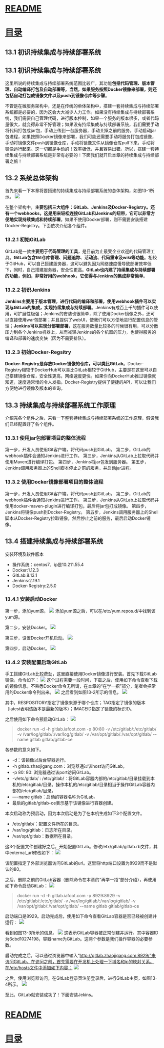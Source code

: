 # [README](../README.md "回到 README")
# [目录](本书的组织结构.md "回到 目录")

## 13.1 初识持续集成与持续部署系统

## 13.1 初识持续集成与持续部署系统

这里所说的持续集成与持续部署系统范围比较广，其功能**包括代码管理、版本管理、自动编译打包及自动部署等，当然，如果服务按照Docker镜像来部署，则还包括自动打包成镜像文件以及push到镜像仓库等步骤**。

不管是在微服务架构中，还是在传统的单体架构中，搭建一套持续集成与持续部署系统都是必要的，因为这会大大减少人力工作。如果没有持续集成与持续部署系统，我们需要自己管理代码，进行版本控制，如果一个服务的版本很多，或者代码量很大，就变得非常不好管理；如果没有持续集成与持续部署系统，我们需要手动将代码打包成jar包，手动上传到一台服务器，手动关掉之前的服务，手动启动jar包进程，如果按照Docker镜像来部署，我们可能还需要手动将服务打包成镜像，手动将镜像文件push到镜像仓库，手动将镜像文件从镜像仓库pull下来，手动将镜像运行起来。这一切都是手动的！效率极低，并且容易出错。所以，搭建一套持续集成与持续部署系统是非常有必要的！下面我们就开启本章的持续集成与持续部署之旅！


## 13.2 系统总体架构

首先来看一下本章将要搭建的持续集成与持续部署系统的总体架构，如图13-1所示。
![](images/13.2.1.png)

在整个架构中，**主要包括三大组件：GitLab、Jenkins及Docker-Registry。还有一个webhooks，这是用来轻松连接GitLab和Jenkins的纽带，它可以非常方便地实现持续集成和持续部署**。如果不使用Docker部署，则不需要安装搭建Docker-Registry。下面依次介绍各个组件。


### 13.2.1 初始GitLab

GitLab是一款**主要用于代码管理的工具**，是目前为止最受企业欢迎的代码管理工具。**GitLab包含Git仓库管理、问题追踪、活动流、代码重审及wiki等功能**。相较于GitHub，可以自己搭建服务器，这可以避免因为网络速度慢导致部署效率低下，同时，自己搭建服务器，安全性更高。**GitLab也内建了持续集成与持续部署的功能，例如，非常好用的webhook，它使得与Jenkins的集成非常简单**。


### 13.2.2 初识Jenkins

**Jenkins主要用于版本管理，进行代码的编译和部署，使用webhook插件可以实现与GitLab的集成，实现持续集成与持续部署**。Jenkins有成百上千的插件可以使用，可扩展性极强；Jenkins的安装也很简单，除了使用Docker镜像之外，还可以直接使用war包部署；并且提供了webUI，使我们可以方便地进行配置信息的管理；**Jenkins可以实现分部署部署**，这在服务数量比较多的时候很有用，可以分散压力到各个Jenkins机器上，从而减轻Jenkins的各个机器的压力，也使得服务的编译和部署的速度变快（因为不需要排队）。


### 13.2.3 初始Docker-Regsitry

**Docker-Registry是存放Docker镜像的仓库，可以类比GitLab**。Docker-Registry相较于DockerHub可以类比GitLab相较于GitHub，主要是在这里可以自己搭建镜像仓库，安全性更高，网络速度更快。如果你向DockerHub推过镜像就知道，速度通常慢的令人发指。Docker-Registry提供了便捷的API，可以让我们方便地进行镜像及版本的查询。


## 13.3 持续集成与持续部署系统工作原理

介绍完各个组件之后，来看一下整套持续集成与持续部署系统的工作原理，假设我们已经配置好了各个组件。


### 13.3.1 使用jar包部署项目的整体流程

第一步，开发人员使用Git客户端，将代码push到GitLab。
第二步，GitLab的webhook插件会通知Jenkins进行工作。
第三步，Jenkins从GitLab上拉取代码并使用Maven进行编译打包。
第四步，Jenkins将jar包发到服务器。
第五步，Jenkins调用服务器上的Shell脚本停止之前的服务，并启动jar进程。


### 13.3.2 使用Docker镜像部署项目的整体流程

第一步，开发人员使用Git客户端，将代码push到GitLab。
第二步，GitLab的webhook插件会通知Jenkins进行工作。
第三步，Jenkins从GitLab上拉取代码并使用docker-maven-plugin进行编译打包，最后将jar包打成镜像。
第四步，Jenkins将镜像push到Docker-Registry。
第五步，Jenkins调用服务器上的Shell脚本从Docker-Registry拉取镜像，然后停止之前的服务，最后启动Docker镜像。


## 13.4 搭建持续集成与持续部署系统
安装环境及软件版本
* 操作系统：centos7，ip是10.211.55.4
* Docker:1.12.3
* GitLab:8.13.1
* Jenkins:2.19.1
* Docker-Registry:2.5.0


### 13.4.1 安装启动Docker

第一步，添加yum源。
![](images/13.4.1.1.png)
添加yum源之后，可以在/etc/yum.repos.d/中找到该yum源。

第二步，安装Docker。
![](images/13.4.1.2.png)

第三步，设置Docker开机启动。
![](images/13.4.1.3.png)

第四步，启动Docker。
![](images/13.4.1.4.png)


### 13.4.2 安装配置启动GitLab

手工搭建GitLab比较费劲，这里直接使用Docker镜像进行安装。首先下载GitLab镜像，命令如下：
![](images/13.4.2.1.png)
这个过程需要一段时间，下载之后，使用如下命令查看下载的镜像信息。不熟悉Docker命令无所谓，在本章的“在学一招”部分，笔者会把常用的Docker命令列出来。
![](images/13.4.2.2.png)
之后看到如图13-2所示的信息。
![](images/13.4.2.3.png)

其中，RESPOSITORY指定了镜像来源于哪个仓库；TAG指定了镜像的版本（latest表明该版本是最新的版本）；IMAGEID指定了镜像的标识ID。

之后使用如下命令预启动GitLab：
![](images/13.4.2.4.png)
> docker run -d -h gitlab.iafoot.com -p 80:80 -v /etc/gitlab/:/etc/gitlab/ -v /var/log/gitlab/:/var/log/gitlab/ -v /var/opt/gitlab/:/var/opt/gitlab/ --name gitlab gitlab/gitlab-ce

各参数的意义如下。
* -d：该镜像以后台容器运行。
* -h gitlab.zhaojigang.com：浏览器通过该host访问GitLab。
* -p 80: 80: 浏览器通过该port访问GitLab。
* -v/etc/gitlab/ : /etc/gitlab/：将GitLab容器内部的/etc/gitlab/目录挂载到本机的/etc/gitlab/目录。操作本机的/etc/gitlab/目录相当于操作GitLab容器内部的/etc/gitlab/目录。
* —-name gitlab：启动的容器名称为GitLab。
* 最后的gitlab/gitlab-ce表示基于该镜像进行容器创建。


本次启动称为预启动，因为本次启动是为了在本机生成如下3个配置文件。
* /etc/gitlab/：配置文件所在的目录。
* /var/log/gitlab：日志所在目录。
* /var/opt/gitlab：数据所在目录。

这3个配置文件创建好之后，开始配置GitLab。修改/etx/gitlab/gitlab.rb文件，其中external_url修改如下：
![](images/13.4.2.5.png)

该配置指定了外部浏览器访问GitLab的url。这里将http端口设置为8929而不是默认的80。

之后，删除之前的GitLab容器（删除命令在本章的“再学一招”部分介绍），再使用如下命令启动GitLab：
![](images/13.4.2.6.png)
> docker run -d -h gitlab.iafoot.com -p 8929:8929 -v /etc/gitlab/:/etc/gitlab/ -v /var/log/gitlab/:/var/log/gitlab/ -v /var/opt/gitlab/:/var/opt/gitlab/ --name gitlab gitlab/gitlab-ce

启动端口是8929。启动完成后，使用如下命令查看GitLab容器是否已经被创建并运行：
![](images/13.4.2.7.png)

看到如图13-3所示的信息。
![](images/13.4.2.8.png)
这表示GitLab容器被正常创建并运行。其中容器ID为6cbd10274198，容器name为GitLab。这两个参数是我们操作容器的必要参数。

启动完成之后，可以通过浏览器中输入“http://gitlab.zhaojigang.com:8929/”来访问GitLab。在访问之前，首先需要在开发机上处理一下域名和ip的映射关系。在/etc/hosts文件中添加如下内容：
![](images/13.4.2.9.png)

之后，使用浏览器访问，在GitLab登录页注册登录后，进行GitLab主页，如图13-4所示。
![](images/13.4.2.10.png)

至此，GitLab就安装成功了！下面安装Jekins。













# [README](../README.md "回到 README")
# [目录](本书的组织结构.md "回到 目录")